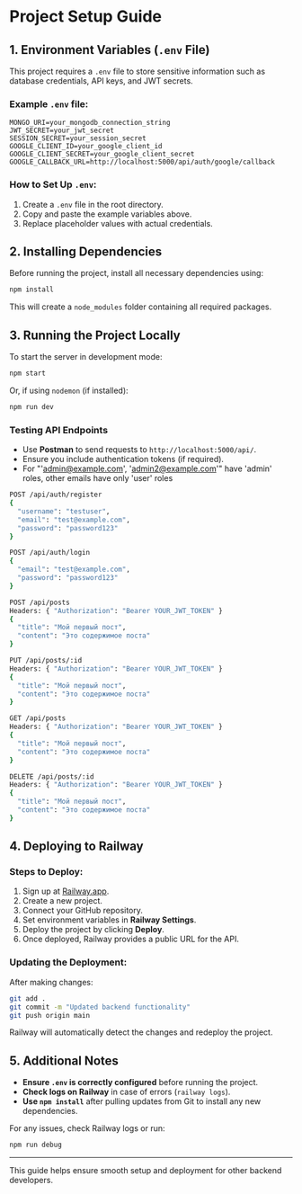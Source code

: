 # Project Setup Guide

## 1. Environment Variables (`.env` File)

This project requires a `.env` file to store sensitive information such as database credentials, API keys, and JWT secrets.

### Example `.env` file:
```env
MONGO_URI=your_mongodb_connection_string
JWT_SECRET=your_jwt_secret
SESSION_SECRET=your_session_secret
GOOGLE_CLIENT_ID=your_google_client_id
GOOGLE_CLIENT_SECRET=your_google_client_secret
GOOGLE_CALLBACK_URL=http://localhost:5000/api/auth/google/callback
```

### How to Set Up `.env`:
1. Create a `.env` file in the root directory.
2. Copy and paste the example variables above.
3. Replace placeholder values with actual credentials.

## 2. Installing Dependencies

Before running the project, install all necessary dependencies using:
```sh
npm install
```
This will create a `node_modules` folder containing all required packages.

## 3. Running the Project Locally

To start the server in development mode:
```sh
npm start
```
Or, if using `nodemon` (if installed):
```sh
npm run dev
```

### Testing API Endpoints
- Use **Postman** to send requests to `http://localhost:5000/api/`.
- Ensure you include authentication tokens (if required).
- For "'admin@example.com', 'admin2@example.com'" have 'admin' roles, other emails have only 'user' roles 

```sh
POST /api/auth/register
{
  "username": "testuser",
  "email": "test@example.com",
  "password": "password123"
}
```

```sh
POST /api/auth/login
{
  "email": "test@example.com",
  "password": "password123"
}
```

```sh
POST /api/posts
Headers: { "Authorization": "Bearer YOUR_JWT_TOKEN" }
{
  "title": "Мой первый пост",
  "content": "Это содержимое поста"
}
```

```sh
PUT /api/posts/:id
Headers: { "Authorization": "Bearer YOUR_JWT_TOKEN" }
{
  "title": "Мой первый пост",
  "content": "Это содержимое поста"
}
```

```sh
GET /api/posts
Headers: { "Authorization": "Bearer YOUR_JWT_TOKEN" }
{
  "title": "Мой первый пост",
  "content": "Это содержимое поста"
}
```

```sh
DELETE /api/posts/:id
Headers: { "Authorization": "Bearer YOUR_JWT_TOKEN" }
{
  "title": "Мой первый пост",
  "content": "Это содержимое поста"
}
```

## 4. Deploying to Railway

### Steps to Deploy:
1. Sign up at [Railway.app](https://railway.app/).
2. Create a new project.
3. Connect your GitHub repository.
4. Set environment variables in **Railway Settings**.
5. Deploy the project by clicking **Deploy**.
6. Once deployed, Railway provides a public URL for the API.

### Updating the Deployment:
After making changes:
```sh
git add .
git commit -m "Updated backend functionality"
git push origin main
```
Railway will automatically detect the changes and redeploy the project.

## 5. Additional Notes
- **Ensure `.env` is correctly configured** before running the project.
- **Check logs on Railway** in case of errors (`railway logs`).
- **Use `npm install`** after pulling updates from Git to install any new dependencies.

For any issues, check Railway logs or run:
```sh
npm run debug
```

---
This guide helps ensure smooth setup and deployment for other backend developers.

